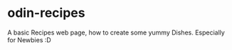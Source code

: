 # odin-recipes
A basic Recipes web page, how to create some yummy Dishes. Especially for Newbies :D
